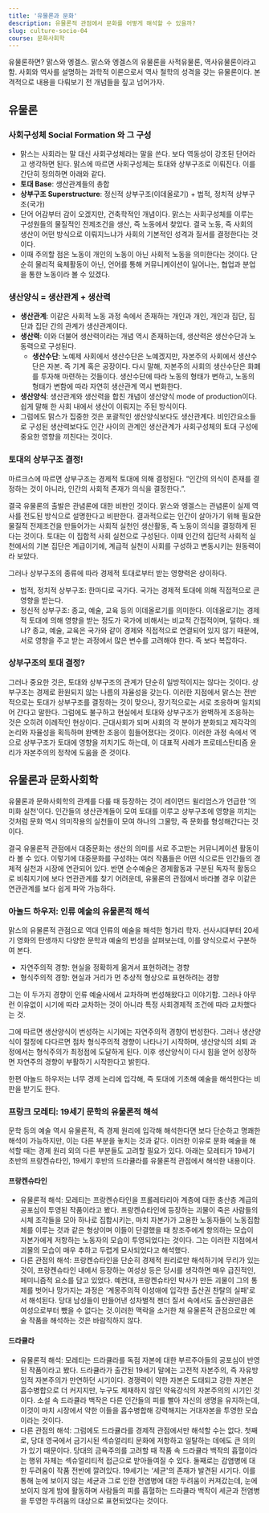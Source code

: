 ```yaml
---
title: '유물론과 문화'
description: 유물론적 관점에서 문화를 어떻게 해석할 수 있을까?
slug: culture-socio-04
course: 문화사회학
---
```


유물론하면? 맑스와 엥겔스. 맑스와 엥겔스의 유물론을 사적유물론, 역사유물론이라고 함. 사회와 역사를 설명하는 과학적 이론으로서 역사 철학의 성격을 갖는 유물론이다. 본격적으로 내용을 다뤄보기 전 개념들을 짚고 넘어가자.

## 유물론

### 사회구성체 Social Formation 와 그 구성

- 맑스는 사회라는 말 대신 사회구성체라는 말을 쓴다. 보다 역동성이 강조된 단어라고 생각하면 된다. 맑스에 따르면 사회구성체는 토대와 상부구조로 이뤄진다. 이를 간단히 정의하면 아래와 같다.
- **토대 Base**: 생산관계들의 총합
- **상부구조 Superstructure**: 정신적 상부구조(이데올로기) + 법적, 정치적 상부구조(국가)
- 단어 어감부터 감이 오겠지만, 건축학적인 개념이다. 맑스는 사회구성체를 이루는 구성원들의 물질적인 전제조건을 생산, 즉 노동에서 찾았다. 결국 노동, 즉 사회의 생산이 어떤 방식으로 이뤄지느냐가 사회의 기본적인 성격과 질서를 결정한다는 것이다.
- 이때 주의할 점은 노동이 개인의 노동이 아닌 사회적 노동을 의미한다는 것이다. 단순히 물리적 육체활동이 아닌, 언어를 통해 커뮤니케이션이 일어나는, 협업과 분업을 통한 노동이라 볼 수 있겠다.

### 생산양식 = 생산관계 + 생산력

- **생산관계**: 이같은 사회적 노동 과정 속에서 존재하는 개인과 개인, 개인과 집단, 집단과 집단 간의 관계가 생산관계이다.
- **생산력**: 이와 더불어 생산력이라는 개념 역시 존재하는데, 생산력은 생산수단과 노동력으로 구성된다.
    - **생산수단**: 노예제 사회에서 생산수단은 노예겠지만, 자본주의 사회에서 생산수단은 자본. 즉 기계 혹은 공장이다. 다시 말해, 자본주의 사회의 생산수단은 화폐를 투자해 마련하는 것들이다. 생산수단에 따라 노동의 형태가 변하고, 노동의 형태가 변함에 따라 자연히 생산관계 역시 변화한다.
- **생산양식**: 생산관계와 생산력을 합친 개념이 생산양식 mode of production이다. 쉽게 말해 한 사회 내에서 생산이 이뤄지는 주된 방식이다.
- 그럼에도 맑스가 집중한 것은 포괄적인 생산양식보다도 생산관계다. 비인간요소들로 구성된 생산력보다도 인간 사이의 관계인 생산관계가 사회구성체의 토대 구성에 중요한 영향을 끼친다는 것이다.

### 토대의 상부구조 결정!

마르크스에 따르면 상부구조는 경제적 토대에 의해 결정된다. “인간의 의식이 존재를 결정하는 것이 아니라, 인간의 사회적 존재가 의식을 결정한다.”.

결국 유물론의 출발은 관념론에 대한 비판인 것이다. 맑스와 엥겔스는 관념론이 실제 역사를 전도된 방식으로 설명한다고 비판한다. 결과적으로는 인간이 살아가기 위해 필요한 물질적 전제조건을 만들어가는 사회적 실천인 생산활동, 즉 노동이 의식을 결정하게 된다는 것이다. 토대는 이 집합적 사회 실천으로 구성된다. 이때 인간의 집단적 사회적 실천에서의 기본 집단은 계급이기에, 계급적 실천이 사회를 구성하고 변동시키는 원동력이라 보았다.

그러나 상부구조의 종류에 따라 경제적 토대로부터 받는 영향력은 상이하다.

- 법적, 정치적 상부구조: 한마디로 국가다. 국가는 경제적 토대에 의해 직접적으로 큰 영향을 받는다.
- 정신적 상부구조: 종교, 예술, 교육 등의 이데올로기를 의미한다. 이데올로기는 경제적 토대에 의해 영향을 받는 정도가 국가에 비해서는 비교적 간접적이며, 덜하다. 왜냐? 종교, 예술, 교육은 국가와 같이 경제와 직접적으로 연결되어 있지 않기 때문에, 서로 영향을 주고 받는 과정에서 많은 변수를 고려해야 한다. 즉 보다 복잡하다.

### 상부구조의 토대 결정?

그러나 중요한 것은, 토대와 상부구조의 관계가 단순히 일방적이지는 않다는 것이다. 상부구조는 경제로 환원되지 않는 나름의 자율성을 갖는다. 이러한 지점에서 맑스는 전반적으로는 토대가 상부구조를 결정하는 것이 맞으나, 장기적으로는 서로 조응하며 일치되어 간다고 말한다. 그럼에도 불구하고 현실에서 토대와 상부구조가 완벽하게 조응하는 것은 오히려 이례적인 현상이다. 근대사회가 되며 사회의 각 분야가 분화되고 제각각의 논리와 자율성을 획득하며 완벽한 조응이 힘들어졌다는 것이다. 이러한 과정 속에서 역으로 상부구조가 토대에 영향을 끼치기도 하는데, 이 대표적 사례가 프로테스탄티즘 윤리가 자본주의의 정착에 도움을 준 것이다.

## 유물론과 문화사회학

유물론과 문화사회학의 관계를 다룰 때 등장하는 것이 레이먼드 윌리엄스가 언급한 ‘의미화 실천'이다. 인간들의 생산관계들이 모여 토대를 이루고 상부구조에 영향을 끼치는 것처럼 문화 역시 의미작용의 실천들이 모여 하나의 그물망, 즉 문화를 형성해간다는 것이다.

결국 유물론적 관점에서 대중문화는 생산의 의미를 서로 주고받는 커뮤니케이션 활동이라 볼 수 있다. 이렇기에 대중문화를 구성하는 여러 작품들은 어떤 식으로든 인간들의 경제적 실천과 시장에 연관되어 있다. 반면 순수예술은 경제활동과 구분된 독자적 활동으로 비춰지기에 보다 연관관계를 찾기 어려운데, 유물론의 관점에서 바라볼 경우 이같은 연관관계를 보다 쉽게 파악 가능하다.

### 아놀드 하우저: 인류 예술의 유물론적 해석

맑스의 유물론적 관점으로 역대 인류의 예술을 해석한 헝가리 학자. 선사시대부터 20세기 영화의 탄생까지 다양한 문학과 예술의 번성을 살펴보는데, 이를 양식으로서 구분하여 본다.

- 자연주의적 경향: 현실을 정확하게 옮겨서 표현하려는 경향
- 형식주의적 경향: 현실과 거리가 먼 추상적 형상으로 표현하려는 경향

그는 이 두가지 경향이 인류 예술사에서 교차하며 번성해왔다고 이야기함. 그러나 아무런 이유없이 시기에 따라 교차하는 것이 아니라 특정 사회경제적 조건에 따라 교차했다는 것.

그에 따르면 생산양식이 번성하는 시기에는 자연주의적 경향이 번성한다. 그러나 생산양식이 절정에 다다르면 점차 형식주의적 경향이 나타나기 시작하며, 생산양식의 쇠퇴 과정에서는 형식주의가 최정점에 도달하게 된다. 이후 생산양식이 다시 힘을 얻어 성장하면 자연주의 경향이 부활하기 시작한다고 밝힌다.

한편 아놀드 하우저는 너무 경제 논리에 입각해, 즉 토대에 기초해 예술을 해석한다는 비판을 받기도 한다.

### 프랑크 모레티: 19세기 문학의 유물론적 해석

문학 등의 예술 역시 유물론적, 즉 경제 원리에 입각해 해석한다면 보다 단순하고 명쾌한 해석이 가능하지만, 이는 다른 부분을 놓치는 것과 같다. 이러한 이유로 문화 예술을 해석할 때는 경제 원리 외의 다른 부분들도 고려할 필요가 있다. 아래는 모레티가 19세기 초반의 프랑켄슈타인, 19세기 후반의 드라큘라를 유물론적 관점에서 해석한 내용이다.

#### 프랑켄슈타인

- 유물론적 해석: 모레티는 프랑켄슈타인을 프롤레타리아 계층에 대한 충산층 계급의 공포심이 투영된 작품이라고 봤다. 프랑켄슈타인에 등장하는 괴물이 죽은 사람들의 시체 조각들을 모아 하나로 집합시키는, 마치 자본가가 고용한 노동자들이 노동집합체를 이루는 것과 같은 형상이며 이들이 단결했을 때 창조주에게 항의하는 모습이 자본가에게 저항하는 노동자의 모습이 투영되었다는 것이다. 그는 이러한 지점에서 괴물의 모습이 매우 추하고 두렵게 묘사되었다고 해석했다.
- 다른 관점의 해석: 프랑켄슈타인을 단순히 경제적 원리로만 해석하기에 무리가 있는 것이, 프랑켄슈타인 내에서 등장하는 여성상 등은 당시를 생각하면 매우 급진적인, 페미니즘적 요소를 담고 있었다. 예컨대, 프랑켄슈타인 박사가 만든 괴물이 그의 통제를 벗어나 망가지는 과정은 ‘계몽주의적 이성애에 입각한 출산권 찬탈의 실패'로서 해석된다. 당대 남성들이 만들어낸 성차별적 젠더 질서 속에서도 출산권만큼은 여성으로부터 뺐을 수 없다는 것.이러한 맥락을 소거한 채 유물론적 관점으로만 예술 작품을 해석하는 것은 바람직하지 않다.

#### 드라큘라

- 유물론적 해석: 모레티는 드라큘라를 독점 자본에 대한 부르주아들의 공포심이 반영된 작품이라고 봤다. 드라큘라가 출간된 19세기 말에는 고전적 자본주의, 즉 자유방임적 자본주의가 만연하던 시기이다. 경쟁력이 약한 자본은 도태되고 강한 자본은 흡수병합으로 더 커지지만, 누구도 제재하지 않던 약육강식의 자본주의의 시기인 것이다. 소설 속 드라큘라 백작은 다른 인간들의 피를 빨아 자신의 생명을 유지하는데, 이것이 마치 시장에서 약한 이들을 흡수병합해 강력해지는 거대자본을 투영한 모습이라는 것이다.
- 다른 관점의 해석: 그럼에도 드라큘라를 경제적 관점에서만 해석할 수는 없다. 첫째로, 당대 영국에서 금기시된 섹슈얼리티 문화에 저항하고 일탈하는 데에도 큰 의의가 있기 때문이다. 당대의 금욕주의를 고려할 때 작품 속 드라큘라 백작의 흡혈이라는 행위 자체는 섹슈얼리티적 접근으로 받아들여질 수 있다. 둘째로는 감염병에 대한 두려움이 작품 전반에 깔려있다. 19세기는 ‘세균'의 존재가 발견된 시기다. 이를 통해 눈에 보이지 않는 세균과 그로 인한 전염병에 대한 두려움이 커져갔는데, 눈에 보이지 않게 밤에 활동하며 사람들의 피를 흡혈하는 드라큘라 백작이 세균과 전염병을 투영한 두려움의 대상으로 표현되었다는 것이다.